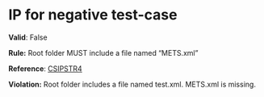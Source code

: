 # IP for negative test-case

**Valid**: False

**Rule:** Root folder MUST include a file named “METS.xml”

**Reference**: [CSIPSTR4](https://dilcisboard.github.io/E-ARK-CSIP/specification/implementation/structure/#CSIPSTR4)

**Violation:**  Root folder includes a file named test.xml. METS.xml is missing.